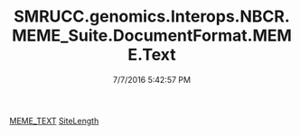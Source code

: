 ﻿---
title: SMRUCC.genomics.Interops.NBCR.MEME_Suite.DocumentFormat.MEME.Text
date: 7/7/2016 5:42:57 PM
---

[MEME_TEXT](T-SMRUCC.genomics.Interops.NBCR.MEME_Suite.DocumentFormat.MEME.Text.MEME_TEXT.html)
[SiteLength](T-SMRUCC.genomics.Interops.NBCR.MEME_Suite.DocumentFormat.MEME.Text.SiteLength.html)
